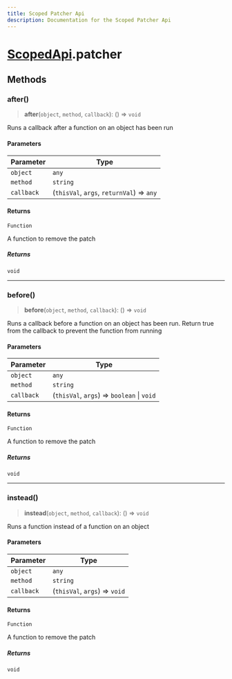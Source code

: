 ```yaml
---
title: Scoped Patcher Api
description: Documentation for the Scoped Patcher Api
---
```

# [ScopedApi](./scopedapi).patcher

## Methods

### after()

> **after**(`object`, `method`, `callback`): () => `void`

Runs a callback after a function on an object has been run

#### Parameters

| Parameter | Type |
| ------ | ------ |
| `object` | `any` |
| `method` | `string` |
| `callback` | (`thisVal`, `args`, `returnVal`) => `any` |

#### Returns

`Function`

A function to remove the patch

##### Returns

`void`

***

### before()

> **before**(`object`, `method`, `callback`): () => `void`

Runs a callback before a function on an object has been run.
Return true from the callback to prevent the function from running

#### Parameters

| Parameter | Type |
| ------ | ------ |
| `object` | `any` |
| `method` | `string` |
| `callback` | (`thisVal`, `args`) => `boolean` \| `void` |

#### Returns

`Function`

A function to remove the patch

##### Returns

`void`

***

### instead()

> **instead**(`object`, `method`, `callback`): () => `void`

Runs a function instead of a function on an object

#### Parameters

| Parameter | Type |
| ------ | ------ |
| `object` | `any` |
| `method` | `string` |
| `callback` | (`thisVal`, `args`) => `void` |

#### Returns

`Function`

A function to remove the patch

##### Returns

`void`
